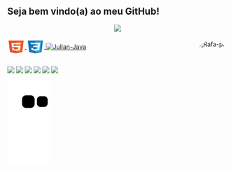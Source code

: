 ## **Seja bem vindo(a) ao meu GitHub!**
<div align="center">
  <a href="https://github.com/Julian-Siqueira-Developer">
  <img height="200em" src="https://github-readme-stats.vercel.app/api?username=Julian-Siqueira-Developer&show_icons=true&theme=dark&include_all_commits=true&count_private=true"/>
  <!--<img height="150em" src="https://github-readme-stats.vercel.app/api/top-langs/?username=Julian-Siqueira-Developer&layout=compact&langs_count=7&theme=dark"/>-->
</div>
<div style="display: inline_block"><br>
  <img align="center" alt="Julian-HTML" height="30" width="40" src="https://raw.githubusercontent.com/devicons/devicon/master/icons/html5/html5-original.svg">
  <img align="center" alt="Julian-CSS" height="30" width="40" src="https://raw.githubusercontent.com/devicons/devicon/master/icons/css3/css3-original.svg">
  <img align="center" alt="Julian-Java" height="30" width="40" src="https://user-images.githubusercontent.com/104464606/165438752-0bab38a3-0669-4bf3-9b11-fe5b0864fd0c.svg">
  <img align="right" alt="Rafa-pic" height="150" style="border-radius:50px;" src="https://user-images.githubusercontent.com/104464606/165437018-25d7d8f9-acdf-4747-b506-119a2fdd62aa.png?width=676&height=676">
</div>
  
  ##
 
<div> 
  <a href="https://api.whatsapp.com/send?phone=5524999350716&text=Ol%C3%A1%20!!" target="_blank"><img src="https://img.shields.io/badge/WhatsApp-25D366?style=for-the-badge&logo=whatsapp&logoColor=white" target="_blank"></a>
  <a href="https://www.instagram.com/julian.siqueira_/" target="_blank"><img src="https://img.shields.io/badge/-Instagram-%23E4405F?style=for-the-badge&logo=instagram&logoColor=white" target="_blank"></a>
 	<a href="#" target="_blank"><img src="https://img.shields.io/badge/Spring_Boot-F2F4F9?style=for-the-badge&logo=spring-boot" target="_blank"></a>
 <a href="#" target="_blank"><img src="https://img.shields.io/badge/Java-ED8B00?style=for-the-badge&logo=java&logoColor=white" target="_blank"></a> 
  <a href = "mailto:contatoJuliansiqueira_developer@outlook.com.br"><img src="https://img.shields.io/badge/Microsoft_Outlook-0078D4?style=for-the-badge&logo=microsoft-outlook&logoColor=white" target="_blank"></a>
  <a href="#" target="_blank"><img src="https://img.shields.io/badge/GIT-E44C30?style=for-the-badge&logo=git&logoColor=white" target="_blank"></a> 
 
  ![Snake animation](https://github.com/rafaballerini/rafaballerini/blob/output/github-contribution-grid-snake.svg)
 
</div>
